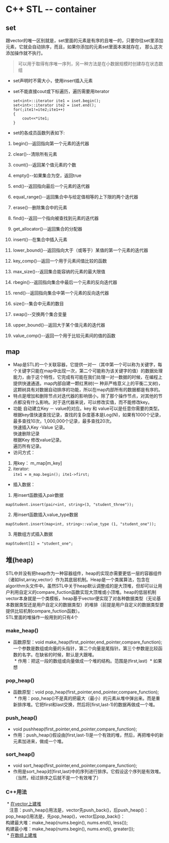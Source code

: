 # C++ STL -- container  
## set  
跟vector的唯一区别就是，set里面的元素是有序的且唯一的，只要你往set里添加元素，它就会自动排序，而且，如果你添加的元素set里面本来就存在，
那么这次添加操作就不执行。  
>可以用于取得有序唯一序列，另一种方法是在小数据规模时创建存在状态数组

* set声明时不需大小，使用insert插入元素
* set不能直接cout或下标遍历，遍历需要用iterator
  ```
  set<int>::iterator ite1 = iset.begin();
  set<int>::iterator ite2 = iset.end();
  for(;ite1!=ite2;ite1++)
  {
      cout<<*ite1;
  }
  ```

* set的各成员函数列表如下:

1. begin()--返回指向第一个元素的迭代器

2. clear()--清除所有元素

3. count()--返回某个值元素的个数

4. empty()--如果集合为空，返回true

5. end()--返回指向最后一个元素的迭代器

6. equal_range()--返回集合中与给定值相等的上下限的两个迭代器

7. erase()--删除集合中的元素

8. find()--返回一个指向被查找到元素的迭代器

9. get_allocator()--返回集合的分配器

10. insert()--在集合中插入元素

11. lower_bound()--返回指向大于（或等于）某值的第一个元素的迭代器

12. key_comp()--返回一个用于元素间值比较的函数

13. max_size()--返回集合能容纳的元素的最大限值

14. rbegin()--返回指向集合中最后一个元素的反向迭代器

15. rend()--返回指向集合中第一个元素的反向迭代器

16. size()--集合中元素的数目

17. swap()--交换两个集合变量

18. upper_bound()--返回大于某个值元素的迭代器

19. value_comp()--返回一个用于比较元素间的值的函数

## map
* Map是STL的一个关联容器，它提供一对一（其中第一个可以称为关键字，每个关键字只能在map中出现一次，第二个可能称为该关键字的值）的数据处理能力，由于这个特性，它完成有可能在我们处理一对一数据的时候，在编程上提供快速通道。map内部自建一颗红黑树(一 种非严格意义上的平衡二叉树)，这颗树具有对数据自动排序的功能，所以在map内部所有的数据都是有序的。
* 特点是增加和删除节点对迭代器的影响很小，除了那个操作节点，对其他的节点都没有什么影响。对于迭代器来说，可以修改实值，而不能修改key。
* 功能
  自动建立Key － value的对应。key 和 value可以是任意你需要的类型。  
  根据key值快速查找记录，查找的复杂度基本是Log(N)，如果有1000个记录，最多查找10次，1,000,000个记录，最多查找20次。  
  快速插入Key -Value 记录。  
  快速删除记录  
  根据Key 修改value记录。  
  遍历所有记录。
* 访问方式：
1. 用key： m_map[m_key]  
2. iterator:   
    `ite1 = m_map.begin(); ite1->first;`    
* 插入数据：
1. 用insert函数插入pair数据  
```
mapStudent.insert(pair<int, string>(3, "student_three")); 
```  
2. 用insert函数插入value_type数据  
```
mapStudent.insert(map<int, string>::value_type (1, "student_one")); 
```
3. 用数组方式插入数据  
```
mapStudent[1] = "student_one"; 
```

## 堆(heap)
STL中并没有把heap作为一种容器组件，heap的实现亦需要更低一层的容器组件（诸如list,array,vector）作为其底层机制。Heap是一个类属算法，包含在algorithm头文件中。虽然STL中关于heap默认调整成的是大顶堆，但却可以让用户利用自定义的compare_fuction函数实现大顶堆或小顶堆。heap的低层机制vector本身就是一个类模板，heap基于vector便实现了对各种数据类型（无论基本数据类型还是用户自定义的数据类型）的堆排（前提是用户自定义的数据类型要提供比较机制compare_fuction函数）。  
STL里面的堆操作一般用到的只有4个
### make_heap()
  * 函数原型：void make_heap(first_pointer,end_pointer,compare_function);  
    一个参数是数组或向量的头指针，第二个向量是尾指针。第三个参数是比较函数的名字。在缺省的时候，默认是大跟堆。  
  * 作用：把这一段的数组或向量做成一个堆的结构。范围是(first,last)
  * 如果想
### pop_heap()
  * 函数原型：void pop_heap(first_pointer,end_pointer,compare_function);  
  * 作用：pop_heap()不是真的把最大（最小）的元素从堆中弹出来。而是重新排序堆。它把first和last交换，然后将\[first,last-1)的数据再做成一个堆。
### push_heap()
  * void pushheap(first_pointer,end_pointer,compare_function);
  * 作用：push_heap()假设由\[first,last-1)是一个有效的堆，然后，再把堆中的新元素加进来，做成一个堆。
### sort_heap()
  * void sort_heap(first_pointer,end_pointer,compare_function);
  * 作用是sort_heap对\[first,last)中的序列进行排序。它假设这个序列是有效堆。（当然，经过排序之后就不是一个有效堆了）
### C++用法
  * [在vector上建堆](https://blog.csdn.net/mytzs123/article/details/76099380)  
    注意：push_heap()用法是，vector先push_back()，后push_heap()：  
    pop_heap()用法是，先pop_heap()，vector后pop_back()：  
    构建最大堆：make_heap(nums.begin(), nums.end(), less<int>());  
    构建最小堆：make_heap(nums.begin(), nums.end(), greater<int>());  
  * [在数组上建堆](https://blog.csdn.net/zsc2014030403015/article/details/45872737)
